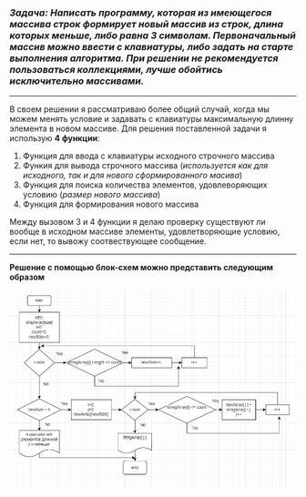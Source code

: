 ### _**Задача**: Написать программу, которая из имеющегося массива строк формирует новый массив из строк, длина которых меньше, либо равна 3 символам. Первоначальный массив можно ввести с клавиатуры, либо задать на старте выполнения алгоритма. При решении не рекомендуется пользоваться коллекциями, лучше обойтись исключительно массивами._
***
В своем решении я рассматриваю более общий случай, когда мы можем менять условие и задавать с клавиатуры максимальную длинну элемента в новом массиве.
Для решения поставленной задачи я использую **4 функции**:
1. Функция для ввода с клавиатуры исходного строчного массива
2. Функия для вывода строчного массива (*используется как для исходного, так и для нового сформированного масива*)
3. Функция для поиска количества элементов, удовлеворяющих условию (*размер нового массива*)
4. Функция для формирования нового массива

Между вызовом 3 и 4 функции я делаю проверку существуют ли вообще в исходном массиве элементы, удовлетворяющие условию, если нет, то вывожу соотвествующее сообщение.
***
**Решение с помощью блок-схем можно представить следующим образом**

![блок-схема](https://raw.githubusercontent.com/PollyPropilen23/firstQuarterTest/dc14c34e423a3627c8026158738c8c8f74f541d5/block.png)

